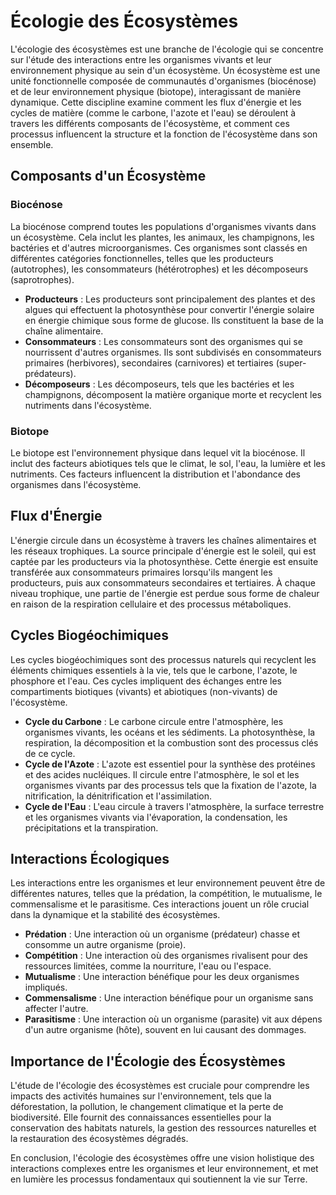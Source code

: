 # Écologie des Écosystèmes

L'écologie des écosystèmes est une branche de l'écologie qui se concentre sur l'étude des interactions entre les organismes vivants et leur environnement physique au sein d'un écosystème. Un écosystème est une unité fonctionnelle composée de communautés d'organismes (biocénose) et de leur environnement physique (biotope), interagissant de manière dynamique. Cette discipline examine comment les flux d'énergie et les cycles de matière (comme le carbone, l'azote et l'eau) se déroulent à travers les différents composants de l'écosystème, et comment ces processus influencent la structure et la fonction de l'écosystème dans son ensemble.

## Composants d'un Écosystème

### Biocénose
La biocénose comprend toutes les populations d'organismes vivants dans un écosystème. Cela inclut les plantes, les animaux, les champignons, les bactéries et d'autres microorganismes. Ces organismes sont classés en différentes catégories fonctionnelles, telles que les producteurs (autotrophes), les consommateurs (hétérotrophes) et les décomposeurs (saprotrophes).

- **Producteurs** : Les producteurs sont principalement des plantes et des algues qui effectuent la photosynthèse pour convertir l'énergie solaire en énergie chimique sous forme de glucose. Ils constituent la base de la chaîne alimentaire.
- **Consommateurs** : Les consommateurs sont des organismes qui se nourrissent d'autres organismes. Ils sont subdivisés en consommateurs primaires (herbivores), secondaires (carnivores) et tertiaires (super-prédateurs).
- **Décomposeurs** : Les décomposeurs, tels que les bactéries et les champignons, décomposent la matière organique morte et recyclent les nutriments dans l'écosystème.

### Biotope
Le biotope est l'environnement physique dans lequel vit la biocénose. Il inclut des facteurs abiotiques tels que le climat, le sol, l'eau, la lumière et les nutriments. Ces facteurs influencent la distribution et l'abondance des organismes dans l'écosystème.

## Flux d'Énergie

L'énergie circule dans un écosystème à travers les chaînes alimentaires et les réseaux trophiques. La source principale d'énergie est le soleil, qui est captée par les producteurs via la photosynthèse. Cette énergie est ensuite transférée aux consommateurs primaires lorsqu'ils mangent les producteurs, puis aux consommateurs secondaires et tertiaires. À chaque niveau trophique, une partie de l'énergie est perdue sous forme de chaleur en raison de la respiration cellulaire et des processus métaboliques.

## Cycles Biogéochimiques

Les cycles biogéochimiques sont des processus naturels qui recyclent les éléments chimiques essentiels à la vie, tels que le carbone, l'azote, le phosphore et l'eau. Ces cycles impliquent des échanges entre les compartiments biotiques (vivants) et abiotiques (non-vivants) de l'écosystème.

- **Cycle du Carbone** : Le carbone circule entre l'atmosphère, les organismes vivants, les océans et les sédiments. La photosynthèse, la respiration, la décomposition et la combustion sont des processus clés de ce cycle.
- **Cycle de l'Azote** : L'azote est essentiel pour la synthèse des protéines et des acides nucléiques. Il circule entre l'atmosphère, le sol et les organismes vivants par des processus tels que la fixation de l'azote, la nitrification, la dénitrification et l'assimilation.
- **Cycle de l'Eau** : L'eau circule à travers l'atmosphère, la surface terrestre et les organismes vivants via l'évaporation, la condensation, les précipitations et la transpiration.

## Interactions Écologiques

Les interactions entre les organismes et leur environnement peuvent être de différentes natures, telles que la prédation, la compétition, le mutualisme, le commensalisme et le parasitisme. Ces interactions jouent un rôle crucial dans la dynamique et la stabilité des écosystèmes.

- **Prédation** : Une interaction où un organisme (prédateur) chasse et consomme un autre organisme (proie).
- **Compétition** : Une interaction où des organismes rivalisent pour des ressources limitées, comme la nourriture, l'eau ou l'espace.
- **Mutualisme** : Une interaction bénéfique pour les deux organismes impliqués.
- **Commensalisme** : Une interaction bénéfique pour un organisme sans affecter l'autre.
- **Parasitisme** : Une interaction où un organisme (parasite) vit aux dépens d'un autre organisme (hôte), souvent en lui causant des dommages.

## Importance de l'Écologie des Écosystèmes

L'étude de l'écologie des écosystèmes est cruciale pour comprendre les impacts des activités humaines sur l'environnement, tels que la déforestation, la pollution, le changement climatique et la perte de biodiversité. Elle fournit des connaissances essentielles pour la conservation des habitats naturels, la gestion des ressources naturelles et la restauration des écosystèmes dégradés.

En conclusion, l'écologie des écosystèmes offre une vision holistique des interactions complexes entre les organismes et leur environnement, et met en lumière les processus fondamentaux qui soutiennent la vie sur Terre.
